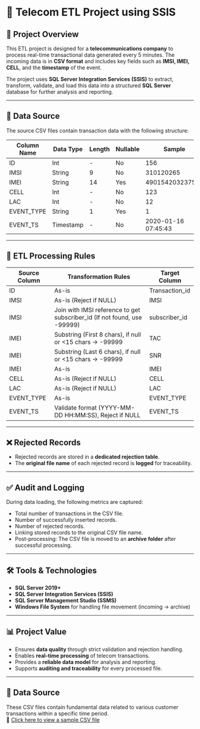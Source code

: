 # 📶 Telecom ETL Project using SSIS

## 📌 Project Overview
This ETL project is designed for a **telecommunications company** to process real-time transactional data generated every 5 minutes. The incoming data is in **CSV format** and includes key fields such as **IMSI, IMEI, CELL**, and the **timestamp** of the event.

The project uses **SQL Server Integration Services (SSIS)** to extract, transform, validate, and load this data into a structured **SQL Server** database for further analysis and reporting.

---

## 📁 Data Source

The source CSV files contain transaction data with the following structure:

| Column Name | Data Type | Length | Nullable | Sample              |
|-------------|-----------|--------|----------|---------------------|
| ID          | Int       | -      | No       | 156                 |
| IMSI        | String    | 9      | No       | 310120265           |
| IMEI        | String    | 14     | Yes      | 490154203237518     |
| CELL        | Int       | -      | No       | 123                 |
| LAC         | Int       | -      | No       | 12                  |
| EVENT_TYPE  | String    | 1      | Yes      | 1                   |
| EVENT_TS    | Timestamp | -      | No       | 2020-01-16 07:45:43 |

---

## 🔄 ETL Processing Rules

| Source Column | Transformation Rules                                                                 | Target Column   |
|---------------|----------------------------------------------------------------------------------------|-----------------|
| ID            | As-is                                                                                 | Transaction_id  |
| IMSI          | As-is (Reject if NULL)                                                                | IMSI            |
| IMSI          | Join with IMSI reference to get subscriber_id (If not found, use -99999)              | subscriber_id   |
| IMEI          | Substring (First 8 chars), if null or <15 chars → -99999                              | TAC             |
| IMEI          | Substring (Last 6 chars), if null or <15 chars → -99999                               | SNR             |
| IMEI          | As-is                                                                                 | IMEI            |
| CELL          | As-is (Reject if NULL)                                                                | CELL            |
| LAC           | As-is (Reject if NULL)                                                                | LAC             |
| EVENT_TYPE    | As-is                                                                                 | EVENT_TYPE      |
| EVENT_TS      | Validate format (YYYY-MM-DD HH:MM:SS), Reject if NULL                                 | EVENT_TS        |

---

## ❌ Rejected Records

- Rejected records are stored in a **dedicated rejection table**.
- The **original file name** of each rejected record is **logged** for traceability.

---

## ✅ Audit and Logging

During data loading, the following metrics are captured:

- Total number of transactions in the CSV file.
- Number of successfully inserted records.
- Number of rejected records.
- Linking stored records to the original CSV file name.
- Post-processing: The CSV file is moved to an **archive folder** after successful processing.

---

## 🛠️ Tools & Technologies

- **SQL Server 2019+**
- **SQL Server Integration Services (SSIS)**
- **SQL Server Management Studio (SSMS)**
- **Windows File System** for handling file movement (incoming → archive)

---

## 📊 Project Value

- Ensures **data quality** through strict validation and rejection handling.
- Enables **real-time processing** of telecom transactions.
- Provides a **reliable data model** for analysis and reporting.
- Supports **auditing and traceability** for every processed file.

---
## 📁 Data Source

These CSV files contain fundamental data related to various customer transactions within a specific time period.  
🔗 [Click here to view a sample CSV file]([link-to-your-csv-file](https://github.com/ManarZeita25/ETL_Telecom/tree/main/source%20files/batch_0))
